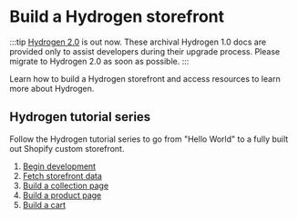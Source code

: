 # Build a Hydrogen storefront


:::tip
[Hydrogen 2.0](https://hydrogen.shopify.dev) is out now. These archival Hydrogen 1.0 docs are provided only to assist developers during their upgrade process. Please migrate to Hydrogen 2.0 as soon as possible.
:::



Learn how to build a Hydrogen storefront and access resources to learn more about Hydrogen.

## Hydrogen tutorial series

Follow the Hydrogen tutorial series to go from "Hello World" to a fully built out Shopify custom storefront.

1. [Begin development](/tutorials/getting-started/tutorial/begin/)
1. [Fetch storefront data](/tutorials/getting-started/tutorial/fetch-data/)
1. [Build a collection page](/tutorials/getting-started/tutorial/collections/)
1. [Build a product page](/tutorials/getting-started/tutorial/products/)
1. [Build a cart](/tutorials/getting-started/tutorial/cart/)
